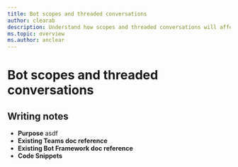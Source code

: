 ```yaml
---
title: Bot scopes and threaded conversations
author: clearab
description: Understand how scopes and threaded conversations will affect your bot for Microsoft Teams.
ms.topic: overview
ms.author: anclear
---
```

# Bot scopes and threaded conversations

## Writing notes

 * **Purpose** asdf
 * **Existing Teams doc reference** []()
 * **Existing Bot Framework doc reference** []()
 * **Code Snippets** []()
